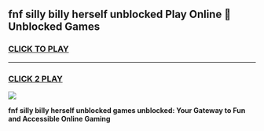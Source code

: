 
## fnf silly billy herself unblocked Play Online 👋 Unblocked Games
<h3>
<a href="https://premium.freeplayer.one?title=fnf_silly_billy_herself_unblocked&ref=19F">CLICK TO PLAY</a></h3>
<hr>

<h3>
<a href="https://premium.freeplayer.one?title=fnf_silly_billy_herself_unblocked&ref=19F">CLICK 2 PLAY</a>
  
</h3>

<a href="https://premium.freeplayer.one?title=fnf_silly_billy_herself_unblocked&ref=19F"><img src="https://clearcache.store/games.png"></a>


**fnf silly billy herself unblocked games unblocked: Your Gateway to Fun and Accessible Online Gaming**
